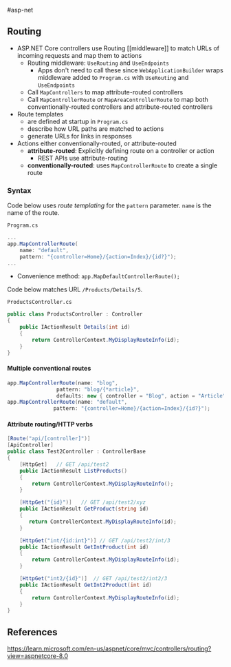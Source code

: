 #asp-net
## Routing
- ASP.NET Core controllers use Routing [[middleware]] to match URLs of incoming requests and map them to actions
	- Routing middleware: `UseRouting` and `UseEndpoints`
		- Apps don't need to call these since `WebApplicationBuilder` wraps middleware added to `Program.cs` with `UseRouting` and `UseEndpoints`
	- Call `MapControllers` to map attribute-routed controllers
	- Call `MapControllerRoute` or `MapAreaControllerRoute` to map both conventionally-routed controllers and attribute-routed controllers
- Route templates
	- are defined at startup in `Program.cs`
	- describe how URL paths are matched to actions
	- generate URLs for links in responses
- Actions either conventionally-routed, or attribute-routed
	- **attribute-routed**: Explicitly defining route on a controller or action
		- REST APIs use attribute-routing
	- **conventionally-routed**: uses `MapControllerRoute` to create a single route
### Syntax
Code below uses *route templating* for the `pattern` parameter. `name` is the name of the route.

`Program.cs`
```c#
...
app.MapControllerRoute(
	name: "default", 
	pattern: "{controller=Home}/{action=Index}/{id?}");
...
```
- Convenience method: `app.MapDefaultControllerRoute();`

Code below matches URL `/Products/Details/5`.

`ProductsController.cs`
```c#
public class ProductsController : Controller
{
    public IActionResult Details(int id)
    {
        return ControllerContext.MyDisplayRouteInfo(id);
    }
}
```
#### Multiple conventional routes
```c#
app.MapControllerRoute(name: "blog",
                pattern: "blog/{*article}",
                defaults: new { controller = "Blog", action = "Article" });
app.MapControllerRoute(name: "default",
               pattern: "{controller=Home}/{action=Index}/{id?}");
```
#### Attribute routing/HTTP verbs
```c#
[Route("api/[controller]")]
[ApiController]
public class Test2Controller : ControllerBase
{
    [HttpGet]   // GET /api/test2
    public IActionResult ListProducts()
    {
        return ControllerContext.MyDisplayRouteInfo();
    }

    [HttpGet("{id}")]   // GET /api/test2/xyz
    public IActionResult GetProduct(string id)
    {
       return ControllerContext.MyDisplayRouteInfo(id);
    }

    [HttpGet("int/{id:int}")] // GET /api/test2/int/3
    public IActionResult GetIntProduct(int id)
    {
        return ControllerContext.MyDisplayRouteInfo(id);
    }

    [HttpGet("int2/{id}")]  // GET /api/test2/int2/3
    public IActionResult GetInt2Product(int id)
    {
        return ControllerContext.MyDisplayRouteInfo(id);
    }
}
```
## References
https://learn.microsoft.com/en-us/aspnet/core/mvc/controllers/routing?view=aspnetcore-8.0